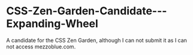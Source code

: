 # CSS-Zen-Garden-Candidate---Expanding-Wheel
A candidate for the CSS Zen Garden, although I can not submit it as I can not access mezzoblue.com.
